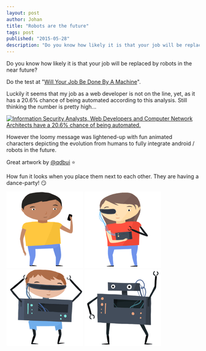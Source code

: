 ```yaml
---
layout: post
author: Johan
title: "Robots are the future"
tags: post
published: "2015-05-28"
description: "Do you know how likely it is that your job will be replaced by robots in the near future?"
---
```


Do you know how likely it is that your job will be replaced by robots in the near future?

Do the test at "[Will Your Job Be Done By A Machine](http://www.npr.org/sections/money/2015/05/21/408234543/will-your-job-be-done-by-a-machine)".

Luckily it seems that my job as a web developer is not on the line, yet, as it has a 20.6% chance of being automated according to this analysis. Still thinking the number is pretty high...

[![Information Security Analysts, Web Developers and Computer Network Architects have a
20.6% chance of being automated.](/images/20150528-qdbui/20percentchanceofbeingautomated.png)](/images/20150528-qdbui/20percentchanceofbeingautomated.jpg)

However the loomy message was lightened-up with fun animated characters depicting the evolution from humans to fully integrate android / robots in the future.

Great artwork by [@qdbui](https://twitter.com/qdbui) :star:

How fun it looks when you place them next to each other. They are having a dance-party! :smirk:

<div class="background-light image-gallery">

<img src="/images/20150528-qdbui/human-1.gif" alt="human 1">
<img src="/images/20150528-qdbui/human-2.gif" alt="human 2">
<img src="/images/20150528-qdbui/human-3.gif" alt="human 3">
<img src="/images/20150528-qdbui/human-4.gif" alt="human 4">

</div>



